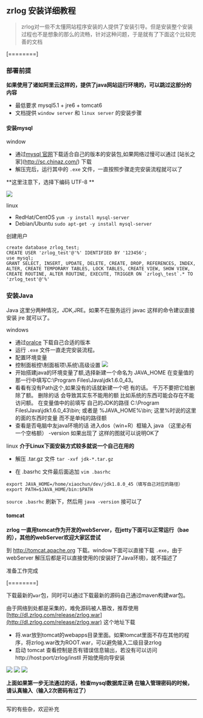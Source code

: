 ## zrlog 安装详细教程

> zrlog对一些不太懂网站程序安装的人提供了安装引导。但是安装整个安装过程也不是想象的那么的流畅，针对这种问题，于是就有了下面这个比较完善的文档

[========]

### 部署前提

**如果使用了诸如阿里云这样的，提供了java网站运行环境的，可以跳过这部分的内容**

* 最低要求 mysql5.1 + jre6 + tomcat6
* 文档提供 `window server` 和 `linux server` 的安装步骤

#### 安装mysql

window

* 通过[mysql 官网](http://dev.mysql.com/downloads/mysql/)下载适合自己的版本的安装包,如果网络过慢可以通过 [站长之家]\(http://sc.chinaz.com/) 下载
* 解压完后，运行其中的 `.exe` 文件，一直按照步骤走完安装流程就可以了

**这里注意下，选择下编码 UTF-8 **

![](http://7xkqup.com1.z0.glb.clouddn.com/attached/image/20151013/20151013104404_5.png)

linux

* RedHat/CentOS
  `yum -y install mysql-server`
* Debian/Ubuntu
  `sudo apt-get -y install mysql-server`

创建用户

```
create database zrlog_test;
CREATE USER 'zrlog_test'@'%' IDENTIFIED BY '123456';
use mysql;
GRANT SELECT, INSERT, UPDATE, DELETE, CREATE, DROP, REFERENCES, INDEX, ALTER, CREATE TEMPORARY TABLES, LOCK TABLES, CREATE VIEW, SHOW VIEW, CREATE ROUTINE, ALTER ROUTINE, EXECUTE, TRIGGER ON `zrlog\_test`.* TO 'zrlog_test'@'%'
```

### 安装Java

Java 这里分两种情况，JDK,JRE。如果不在服务运行 javac 这样的命令建议直接安装 jre 就可以了。

windows

* 通过[oralce](http://download.oracle.com) 下载自己合适的版本
* 运行 `.exe` 文件一直走完安装流程。
* 配置环境变量
* 控制面板控\制面板项\系统\高级设置
  ![](http://7xkqup.com1.z0.glb.clouddn.com/attached/image/20151013/20151013104607_718.png?imageView2/2/w/600)
* 开始搭建java的环境变量了额,选择新建一个命名为 JAVA_HOME 在变量值的那一行中填写C:\Program Files\Java\jdk1.6.0_43。
* 看看有没有Path这个,如果没有的话就新建一个吧 有的话。 千万不要把它给删除了额。 删除的话 会导致其实东不能用的额 比如系统的东西可能会存在不能访问额。 在变量值中的前填写 自己的JDK的路径 C:\Program
  Files\Java\jdk1.6.0_43\bin; 或者是 %JAVA_HOME%\bin; 这里%时说的这里的面的东西时变量 而不是单纯的路径额
* 查看是否电脑中友java环境的话 进入dos（win+R）框输入 java （这里必有一个空格额） -version 如果出现了 这样的图就可以说明OK了

linux
**介于Linux下面安装方式较多就说一个自己在用的**

* 解压 .tar.gz 文件
  `tar -xvf jdk-*.tar.gz`

* 在 .basrhc 文件最后面追加
  `vim .basrhc`

```
export JAVA_HOME=/home/xiaochun/dev/jdk1.8.0_45（填写自己对应的路径）
export PATH=$JAVA_HOME/bin:$PATH
```

`source .basrhc` 刷新下，然后用 `java -version` 接可以了

#### tomcat

**zrlog 一直用tomcat作为开发的webServer，在jetty下面可以正常运行（bae的），其他的webServer欢迎大家区尝试**

到 http://tomcat.apache.org 下载。window下面可以直接下载 `.exe`，由于webServer 解压后都是可以直接使用的(安装好了Java环境)，就不描述了

准备工作完成

[========]

下载最新的`war`包，同时可以通过下载最新的源码自己通过maven构建war包。

由于网络到处都是采集的，难免源码被人篡改，推荐使用 [http://dl.zrlog.com/release/zrlog.war](http://dl.zrlog.com/release/zrlog.war) 这个地址下载

* 将.war放到tomcat的webapps目录里面。如果tomcat里面不存在其他的程序，将zrlog.war改为ROOT.war，可以避免输入二级目录zrlog
* 启动 tomcat 查看控制是否有错误信息输出，若没有可以访问 http://host:port/zrlog/instll 开始使用向导安装

![](http://7xkqup.com1.z0.glb.clouddn.com/attached/image/20151013/20151013104630_178.png?imageView2/2/w/600)
![](http://7xkqup.com1.z0.glb.clouddn.com/attached/image/20151013/20151013104648_751.png?imageView2/2/w/600)
![](http://7xkqup.com1.z0.glb.clouddn.com/attached/image/20151013/20151013104849_364.png?imageView2/2/w/600)

**上面如果第一步无法通过的话，检查mysql数据库正确**
**在输入管理密码的时候，请认真输入（输入2次密码有过了）**

------------

写的有些杂，欢迎补充

